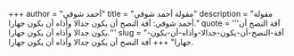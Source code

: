 +++
author = "أحمد شوقي"
title = "مقولة أحمد شوقي"
description = "مقولة أحمد شوقي: آفة النصح أن يكون جدالا وأذاه أن يكون جهارا."
quote = '''آفة النصح أن يكون جدالا وأذاه أن يكون جهارا.'''
slug = "آفة-النصح-أن-يكون-جدالا-وأذاه-أن-يكون-جهارا"
+++
آفة النصح أن يكون جدالا وأذاه أن يكون جهارا.
